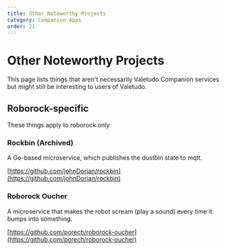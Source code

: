 ```yaml
---
title: Other Noteworthy Projects
category: Companion Apps
order: 21
---
```

# Other Noteworthy Projects

This page lists things that aren't necessarily Valetudo Companion services but might still be interesting to users of Valetudo.


## Roborock-specific

These things apply to roborock only

### Rockbin (Archived)

A Go-based microservice, which publishes the dustbin state to mqtt.

[https://github.com/johnDorian/rockbin](https://github.com/johnDorian/rockbin)

### Roborock Oucher

A microservice that makes the robot scream (play a sound) every time it bumps into something.

[https://github.com/porech/roborock-oucher](https://github.com/porech/roborock-oucher)

